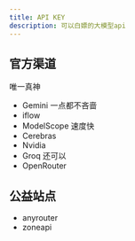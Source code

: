 ```yaml
---
title: API KEY
description: 可以白嫖的大模型api
---
```


## 官方渠道

唯一真神

- Gemini
  一点都不吝啬
- iflow
- ModelScope
  速度快
- Cerebras
- Nvidia
- Groq
  还可以
- OpenRouter

## 公益站点

- anyrouter
- zoneapi
